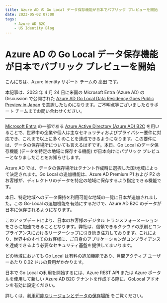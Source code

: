 ```yaml
---
title: Azure AD の Go Local データ保存機能が日本でパブリック プレビューを開始
date: 2023-05-02 07:00
tags:
    - Azure AD B2C
    - US Identity Blog
---
```


# Azure AD の Go Local データ保存機能が日本でパブリック プレビューを開始

こんにちは、Azure Identity サポート チームの 高田 です。

本記事は、2023 年 4 月 24 日に米国の Microsoft Entra (Azure AD) の Discussion で公開された [Azure AD Go Local Data Residency Goes Public Preview in Japan](https://techcommunity.microsoft.com/t5/microsoft-entra-azure-ad-blog/azure-ad-go-local-data-residency-goes-public-preview-in-japan/ba-p/3751028) を意訳したものになります。ご不明点等ございましたらサポート チームまでお問い合わせください。

---

[Microsoft Entra](https://www.microsoft.com/ja-jp/security/business/microsoft-entra) の一部である [Azure Active Directory (Azure AD) B2C](https://azure.microsoft.com/ja-jp/services/active-directory/external-identities/b2c/) を用いることで、世界中の企業や個人は主なセキュリティおよびプライバシー要件に対応でき、これまで以上に多くのことを達成できるようになります。この要件には、データの保存場所についても言えるはずです。本日、Go Local のデータ保存機能 (データを特定の地域に保存する機能) が日本向けにパブリック プレビューとなりましたことをお知らせします。

Azure AD では、データの保存場所はテナント作成時に選択した国/地域によって決定されます。Go Local の追加機能は、Azure AD Premium P1 および P2 のお客様が、ディレクトリのデータを特定の地域に保存するよう指定できる機能です。

本日、特定地域へのデータ保持を利用可能な地域の一覧に日本が追加されました。この Go-Local の追加機能を有効にするだけで、Azure AD B2C のデータが日本に保存されるようになります。

このアップデートにより、日本のお客様のデジタル トランスフォーメーションをさらに加速できることとなります。弊社は、信頼できるクラウドの原則とコンプライアンスにおけるリーダーシップに引き続き注力しております。これにより、世界中のすべてのお客様に、ご自身のアプリケーションがコンプライアンスを達成できるよう必要なセキュリティ基盤を提供してまいります。 

どの地域においても Go Local は有料の追加機能であり、月間アクティブ ユーザーあたり 0.02 ドルの費用がかかります。

日本で Go Local の利用を開始するには、Azure REST API または Azure ポータルを使用して新しい Azure AD B2C テナントを作成する際に、GoLocal アドオンを有効に設定ください。

詳しくは、[利用可能なリージョンとデータの保存場所](https://learn.microsoft.com/ja-jp/azure/active-directory-b2c/data-residency#data-residency) をご覧ください。
